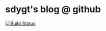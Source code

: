 # sdygt's blog @ github

[![Build Status](https://travis-ci.org/sdygt/sdygt.github.io.svg?branch=master)](https://travis-ci.org/sdygt/sdygt.github.io)